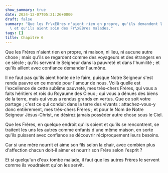 ```yaml
---
show_summary: true
date: 2024-12-07T05:21:26+0000
draft: false
summary: "Que les Fr\xE8res n'aient rien en propre, qu'ils demandent l'aum\xF4ne,\
  \ et qu'ils aient soin des Fr\xE8res malades."
tags: []
title: Chapitre 6
---
```




Que les Frères n'aient rien en propre, ni maison, ni lieu, ni aucune autre chose ; mais qu'ils se regardent comme des voyageurs et des étrangers en ce siècle ; qu'ils servent le Seigneur dans la pauvreté et dans l'humilité ; et qu'ils aillent avec confiance demander l'aumône.

Il ne faut pas qu'ils aient honte de le faire, puisque Notre Seigneur s'est rendu pauvre en ce monde pour l'amour de nous. Voilà quelle est l'excellence de cette sublime pauvreté, mes très-chers Frères, qui vous a faits héritiers et rois du Royaume des Cieux ; qui vous a dénués des biens de la terre, mais qui vous a rendus grands en vertus. Que ce soit votre partage ; c'est ce qui conduit dans la terre des vivants : attachez-vous-y donc entièrement, mes très-chers Frères ; et pour le Nom de Notre Seigneur Jésus-Christ, ne désirez jamais posséder autre chose sous le Ciel.

Que les Frères, en quelque endroit qu'ils soient et qu'ils se rencontrent, se traitent les uns les autres comme enfants d'une même maison, en sorte qu'ils puissent avec confiance se découvrir réciproquement leurs besoins.

Car si une mère nourrit et aime son fils selon la chair, avec combien plus d'affection chacun doit-il aimer et nourrir son Frère selon l'esprit ?

Et si quelqu'un d'eux tombe malade, il faut que les autres Frères le servent comme ils voudraient qu'on les servît.
